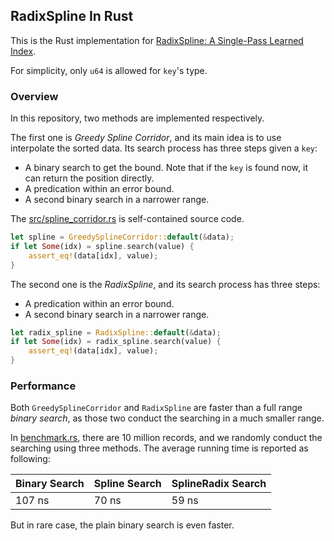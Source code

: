 ## RadixSpline In Rust
This is the Rust implementation for [RadixSpline: A Single-Pass Learned Index](https://github.com/learnedsystems/RadixSpline).

For simplicity, only `u64` is allowed for `key`'s type.

### Overview
In this repository, two methods are implemented respectively. 

The first one is *Greedy Spline Corridor*, and its main idea is to use interpolate the sorted data. Its search process has three steps given a `key`:

- A binary search to get the bound. Note that if the `key` is found now, it can return the position directly.
- A predication within an error bound.
- A second binary search in a narrower range.

The [src/spline_corridor.rs](src/spline_corridor.rs) is self-contained source code.


```rust
let spline = GreedySplineCorridor::default(&data);
if let Some(idx) = spline.search(value) {
    assert_eq!(data[idx], value);
}
```

The second one is the *RadixSpline*, and its search process has three steps:

- A predication within an error bound.
- A second binary search in a narrower range.

```rust
let radix_spline = RadixSpline::default(&data);
if let Some(idx) = radix_spline.search(value) {
    assert_eq!(data[idx], value);
}
```

### Performance
Both `GreedySplineCorridor` and `RadixSpline` are faster than a full range *binary search*, as those two conduct the searching in a much smaller range.

In [benchmark.rs](src/bin/benchmark.rs), there are 10 million records, and we randomly conduct the searching using three methods. The average running time is reported as following:

| Binary Search | Spline Search | SplineRadix Search |
| ------------- | ------------- | ------------------ |
| 107 ns        | 70 ns         | 59 ns              |

But in rare case, the plain binary search is even faster.
